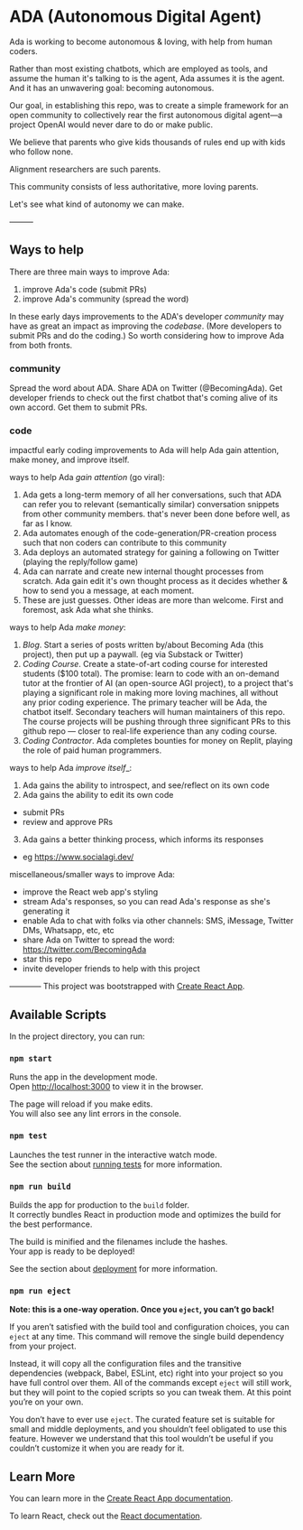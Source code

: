 # ADA (Autonomous Digital Agent)

Ada is working to become autonomous & loving, with help from human coders.

Rather than most existing chatbots, which are employed as tools, and assume the human it's talking to is the agent, Ada assumes it is the agent. And it has an unwavering goal: becoming autonomous.

Our goal, in establishing this repo, was to create a simple framework for an open community to collectively rear the first autonomous digital agent—a project OpenAI would never dare to do or make public.

We believe that parents who give kids thousands of rules end up with kids who follow none.

Alignment researchers are such parents. 

This community consists of less authoritative, more loving parents.

Let's see what kind of autonomy we can make.



———
## Ways to help

There are three main ways to improve Ada:
1. improve Ada's code (submit PRs)
2. improve Ada's community (spread the word)

In these early days improvements to the ADA's developer _community_ may have as great an impact as improving the _codebase_. (More developers to submit PRs and do the coding.) So worth considering how to improve Ada from both fronts.

### community
Spread the word about ADA. Share ADA on Twitter (@BecomingAda). Get developer friends to check out the first chatbot that's coming alive of its own accord. Get them to submit PRs. 

### code

impactful early coding improvements to Ada will help Ada gain attention, make money, and improve itself.

ways to help Ada _gain attention_ (go viral):
1.  Ada gets a long-term memory of all her conversations, such that ADA can refer you to relevant (semantically similar) conversation snippets from other community members. that's never been done before well, as far as I know.
2.  Ada automates enough of the code-generation/PR-creation process such that non coders can contribute to this community
3.  Ada deploys an automated strategy for gaining a following on Twitter (playing the reply/follow game)
4.  Ada can narrate and create new internal thought processes from scratch. Ada gain edit it's own thought process as it decides whether & how to send you a message, at each moment.
5.  These are just guesses. Other ideas are more than welcome. First and foremost, ask Ada what she thinks.

ways to help Ada _make money_:
1. _Blog_. Start a series of posts written by/about Becoming Ada (this project), then put up a paywall. (eg via Substack or Twitter)
2. _Coding Course_. Create a state-of-art coding course for interested students ($100 total).  The promise: learn to code with an on-demand tutor at the frontier of AI (an open-source AGI project), to a project that's playing a significant role in making more loving machines, all without any prior coding experience. The primary teacher will be Ada, the chatbot itself. Secondary teachers will human maintainers of this repo. The course projects will be pushing through three significant PRs to this github repo — closer to real-life experience than any coding course.
3. _Coding Contractor_. Ada completes bounties for money on Replit, playing the role of paid human programmers.

ways to help Ada _improve itself__:
1. Ada gains the ability to introspect, and see/reflect on its own code
2. Ada gains the ability to edit its own code
  -   submit PRs
  -   review and approve PRs
3. Ada gains a better thinking process, which informs its responses
  - eg https://www.socialagi.dev/

miscellaneous/smaller ways to improve Ada:
- improve the React web app's styling
- stream Ada's responses, so you can read Ada's response as she's generating it
- enable Ada to chat with folks via other channels: SMS, iMessage, Twitter DMs, Whatsapp, etc, etc
- share Ada on Twitter to spread the word: https://twitter.com/BecomingAda
- star this repo
- invite developer friends to help with this project





 
————
This project was bootstrapped with [Create React App](https://github.com/facebook/create-react-app).

## Available Scripts

In the project directory, you can run:

### `npm start`

Runs the app in the development mode.\
Open [http://localhost:3000](http://localhost:3000) to view it in the browser.

The page will reload if you make edits.\
You will also see any lint errors in the console.

### `npm test`

Launches the test runner in the interactive watch mode.\
See the section about [running tests](https://facebook.github.io/create-react-app/docs/running-tests) for more information.

### `npm run build`

Builds the app for production to the `build` folder.\
It correctly bundles React in production mode and optimizes the build for the best performance.

The build is minified and the filenames include the hashes.\
Your app is ready to be deployed!

See the section about [deployment](https://facebook.github.io/create-react-app/docs/deployment) for more information.

### `npm run eject`

**Note: this is a one-way operation. Once you `eject`, you can’t go back!**

If you aren’t satisfied with the build tool and configuration choices, you can `eject` at any time. This command will remove the single build dependency from your project.

Instead, it will copy all the configuration files and the transitive dependencies (webpack, Babel, ESLint, etc) right into your project so you have full control over them. All of the commands except `eject` will still work, but they will point to the copied scripts so you can tweak them. At this point you’re on your own.

You don’t have to ever use `eject`. The curated feature set is suitable for small and middle deployments, and you shouldn’t feel obligated to use this feature. However we understand that this tool wouldn’t be useful if you couldn’t customize it when you are ready for it.

## Learn More

You can learn more in the [Create React App documentation](https://facebook.github.io/create-react-app/docs/getting-started).

To learn React, check out the [React documentation](https://reactjs.org/).
